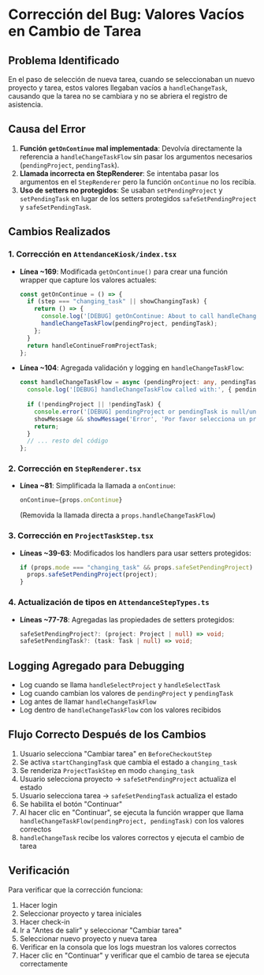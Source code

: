# Corrección del Bug: Valores Vacíos en Cambio de Tarea

## Problema Identificado
En el paso de selección de nueva tarea, cuando se seleccionaban un nuevo proyecto y tarea, estos valores llegaban vacíos a `handleChangeTask`, causando que la tarea no se cambiara y no se abriera el registro de asistencia.

## Causa del Error
1. **Función `getOnContinue` mal implementada**: Devolvía directamente la referencia a `handleChangeTaskFlow` sin pasar los argumentos necesarios (`pendingProject`, `pendingTask`).
2. **Llamada incorrecta en StepRenderer**: Se intentaba pasar los argumentos en el `StepRenderer` pero la función `onContinue` no los recibía.
3. **Uso de setters no protegidos**: Se usaban `setPendingProject` y `setPendingTask` en lugar de los setters protegidos `safeSetPendingProject` y `safeSetPendingTask`.

## Cambios Realizados

### 1. Corrección en `AttendanceKiosk/index.tsx`
- **Línea ~169**: Modificada `getOnContinue()` para crear una función wrapper que capture los valores actuales:
  ```typescript
  const getOnContinue = () => {
    if (step === "changing_task" || showChangingTask) {
      return () => {
        console.log('[DEBUG] getOnContinue: About to call handleChangeTaskFlow with:', { pendingProject, pendingTask });
        handleChangeTaskFlow(pendingProject, pendingTask);
      };
    }
    return handleContinueFromProjectTask;
  };
  ```

- **Línea ~104**: Agregada validación y logging en `handleChangeTaskFlow`:
  ```typescript
  const handleChangeTaskFlow = async (pendingProject: any, pendingTask: any) => {
    console.log('[DEBUG] handleChangeTaskFlow called with:', { pendingProject, pendingTask });
    
    if (!pendingProject || !pendingTask) {
      console.error('[DEBUG] pendingProject or pendingTask is null/undefined');
      showMessage && showMessage('Error', 'Por favor selecciona un proyecto y una tarea antes de continuar.');
      return;
    }
    // ... resto del código
  };
  ```

### 2. Corrección en `StepRenderer.tsx`
- **Línea ~81**: Simplificada la llamada a `onContinue`:
  ```typescript
  onContinue={props.onContinue}
  ```
  (Removida la llamada directa a `props.handleChangeTaskFlow`)

### 3. Corrección en `ProjectTaskStep.tsx`
- **Líneas ~39-63**: Modificados los handlers para usar setters protegidos:
  ```typescript
  if (props.mode === "changing_task" && props.safeSetPendingProject) {
    props.safeSetPendingProject(project);
  }
  ```

### 4. Actualización de tipos en `AttendanceStepTypes.ts`
- **Líneas ~77-78**: Agregadas las propiedades de setters protegidos:
  ```typescript
  safeSetPendingProject?: (project: Project | null) => void;
  safeSetPendingTask?: (task: Task | null) => void;
  ```

## Logging Agregado para Debugging
- Log cuando se llama `handleSelectProject` y `handleSelectTask`
- Log cuando cambian los valores de `pendingProject` y `pendingTask`
- Log antes de llamar `handleChangeTaskFlow`
- Log dentro de `handleChangeTaskFlow` con los valores recibidos

## Flujo Correcto Después de los Cambios
1. Usuario selecciona "Cambiar tarea" en `BeforeCheckoutStep`
2. Se activa `startChangingTask` que cambia el estado a `changing_task`
3. Se renderiza `ProjectTaskStep` en modo `changing_task`
4. Usuario selecciona proyecto → `safeSetPendingProject` actualiza el estado
5. Usuario selecciona tarea → `safeSetPendingTask` actualiza el estado
6. Se habilita el botón "Continuar"
7. Al hacer clic en "Continuar", se ejecuta la función wrapper que llama `handleChangeTaskFlow(pendingProject, pendingTask)` con los valores correctos
8. `handleChangeTask` recibe los valores correctos y ejecuta el cambio de tarea

## Verificación
Para verificar que la corrección funciona:
1. Hacer login
2. Seleccionar proyecto y tarea iniciales
3. Hacer check-in
4. Ir a "Antes de salir" y seleccionar "Cambiar tarea"
5. Seleccionar nuevo proyecto y nueva tarea
6. Verificar en la consola que los logs muestran los valores correctos
7. Hacer clic en "Continuar" y verificar que el cambio de tarea se ejecuta correctamente
